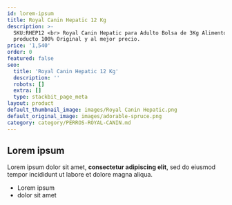 ```yaml
---
id: lorem-ipsum
title: Royal Canin Hepatic 12 Kg
description: >-
  SKU:RHEP12 <br> Royal Canin Hepatic para Adulto Bolsa de 3Kg Alimento Premium,
  producto 100% Original y al mejor precio.
price: '1,540'
order: 0
featured: false
seo:
  title: 'Royal Canin Hepatic 12 Kg'
  description: ''
  robots: []
  extra: []
  type: stackbit_page_meta
layout: product
default_thumbnail_image: images/Royal Canin Hepatic.png
default_original_image: images/adorable-spruce.png
category: category/PERROS-ROYAL-CANIN.md
---
```

## Lorem ipsum

Lorem ipsum dolor sit amet, **consectetur adipiscing elit**, sed do eiusmod tempor incididunt ut labore et dolore magna aliqua.

- Lorem ipsum
- dolor sit amet